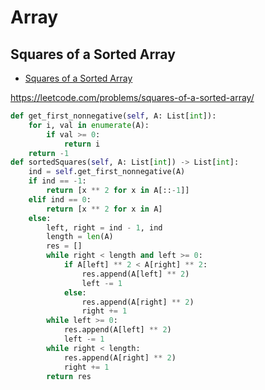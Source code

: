 # Array

## Squares of a Sorted Array

+ [Squares of a Sorted Array](#squares-of-a-sorted-array)

https://leetcode.com/problems/squares-of-a-sorted-array/

``` python
def get_first_nonnegative(self, A: List[int]):
    for i, val in enumerate(A):
        if val >= 0:
            return i
    return -1
def sortedSquares(self, A: List[int]) -> List[int]:
    ind = self.get_first_nonnegative(A)
    if ind == -1:
        return [x ** 2 for x in A[::-1]]
    elif ind == 0:
        return [x ** 2 for x in A]
    else:
        left, right = ind - 1, ind
        length = len(A)
        res = []
        while right < length and left >= 0:
            if A[left] ** 2 < A[right] ** 2:
                res.append(A[left] ** 2)
                left -= 1
            else:
                res.append(A[right] ** 2)
                right += 1
        while left >= 0:
            res.append(A[left] ** 2)
            left -= 1
        while right < length:
            res.append(A[right] ** 2)
            right += 1
        return res
```